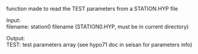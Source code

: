   function made to read the TEST parameters from a STATION.HYP file   
     
  Input:   
      filename: station0 filename (STATION0.HYP, must be in current directory)   
     
  Output:   
      TEST: test parameters array (see hypo71 doc in seisan for parameters info)   
         
